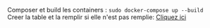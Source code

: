 Composer et build les containers : 
`sudo docker-compose up --build`  
Creer la table et la remplir si elle n'est pas remplie:
[Cliquez ici](localhost:9558/createTableSorties.php)